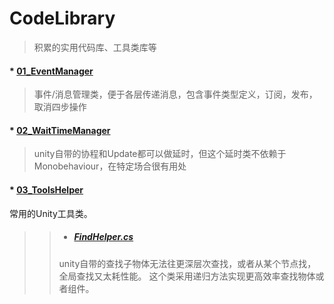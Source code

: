 # CodeLibrary
>积累的实用代码库、工具类库等

#### * [01_EventManager](https://github.com/linguoyuan/CodeLibrary/tree/master/01_EventManager)
>事件/消息管理类，便于各层传递消息，包含事件类型定义，订阅，发布，取消四步操作

#### * [02_WaitTimeManager](https://github.com/linguoyuan/CodeLibrary/tree/master/02_WaitTimeManager)
>unity自带的协程和Update都可以做延时，但这个延时类不依赖于Monobehaviour，在特定场合很有用处

#### * [03_ToolsHelper](https://github.com/linguoyuan/CodeLibrary/tree/master/03_ToolsHelper)
常用的Unity工具类。
 >> * ##### [FindHelper.cs](https://github.com/linguoyuan/CodeLibrary/blob/master/03_ToolsHelper/FindHelper.cs)
 >> unity自带的查找子物体无法往更深层次查找，或者从某个节点找，全局查找又太耗性能。
 >> 这个类采用递归方法实现更高效率查找物体或者组件。
